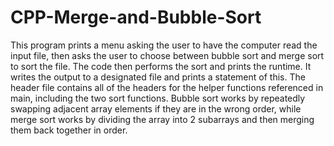 # CPP-Merge-and-Bubble-Sort
This program prints a menu asking the user to have the computer read the input file, then asks the user to choose between bubble sort and merge sort to sort the file. The code
then performs the sort and prints the runtime. It writes the output to a designated file and prints a statement of this. The header file contains all of the headers for the helper functions referenced in main, including the two sort functions. Bubble sort works by repeatedly swapping adjacent array elements if they are in the wrong order, while merge sort works by dividing the array into 2 subarrays and then merging them back together in order.
